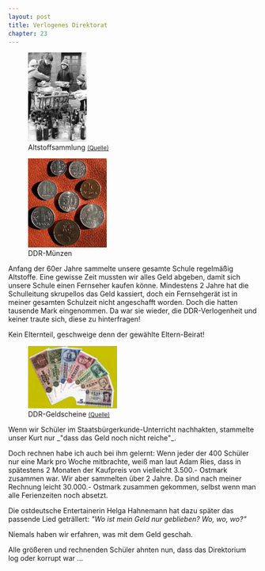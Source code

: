 ```yaml
---  
layout: post
title: Verlogenes Direktorat
chapter: 23
---  
```




<figure class="left"><a href="/bilder/095.jpg" title="Klicken f&uuml;r Grossansicht" rel="facebox"><img title="Altstoffsammlung" src="/bilder/thumb-095.png"></a><figcaption>Altstoffsammlung <small><a href="http://commons.wikimedia.org/wiki/File:Bundesarchiv_Bild_183-L0217-020,_Berlin,_Pioniere_unterst%C3%BCtzen_%22Mach-mit-Wettbewerb%22.jpg#file">(Quelle)</a></small></figcaption></figure>
 <figure class="right"><a href="/bilder/096.jpg" title="Klicken f&uuml;r Grossansicht" rel="facebox"><img title="DDR-Mu&#x308;nzen" src="/bilder/thumb-096.png"></a><figcaption>DDR-Mu&#x308;nzen</figcaption></figure>
 Anfang der 60er Jahre sammelte unsere gesamte Schule
regelmäßig Altstoffe. Eine gewisse Zeit mussten wir alles Geld abgeben, damit
sich unsere Schule einen Fernseher kaufen könne. Mindestens 2 Jahre hat die
Schulleitung skrupellos das Geld kassiert, doch ein Fernsehgerät ist in meiner
gesamten Schulzeit nicht angeschafft worden. Doch die hatten tausende Mark
eingenommen. Da war sie wieder, die DDR-Verlogenheit und keiner traute sich,
diese zu hinterfragen!

Kein Elternteil, geschweige denn der gewählte Eltern-Beirat!

<figure class="left"><a href="/bilder/097.jpg" title="Klicken f&uuml;r Grossansicht" rel="facebox"><img title="DDR-Geldscheine" src="/bilder/thumb-097.png"></a><figcaption>DDR-Geldscheine <small><a href="http://it.wikipedia.org/wiki/File:DDRmark.jpg#file">(Quelle)</a></small></figcaption></figure>
 Wenn wir Schüler im Staatsbürgerkunde-Unterricht nachhakten,
stammelte unser Kurt nur _"dass das Geld noch nicht reiche"_.

Doch rechnen habe ich auch bei ihm gelernt: Wenn jeder der 400 Schüler nur
eine Mark pro Woche mitbrachte, weiß man laut Adam Ries, dass in spätestens 2
Monaten der Kaufpreis von vielleicht 3.500.- Ostmark zusammen war. Wir aber
sammelten über 2 Jahre. Da sind nach meiner Rechnung leicht 30.000.- Ostmark
zusammen gekommen, selbst wenn man alle Ferienzeiten noch absetzt.

Die ostdeutsche Entertainerin Helga Hahnemann hat dazu später das passende
Lied geträllert: _"Wo ist mein Geld nur geblieben? Wo, wo, wo?"_

Niemals haben wir erfahren, was mit dem Geld geschah.

Alle größeren und rechnenden Schüler ahnten nun, dass das Direktorium log oder
korrupt war …

